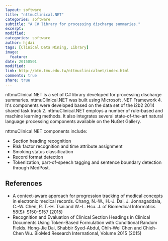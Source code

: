 ```yaml
---
layout: software
title: "nttmuClinical.NET"
categories: software
subtitle: "A C# library for processing discharge summaries."
excerpt:
modified:
categories: software
author: hjdai
tags: [Clinical Data Mining, Library]
image:
  feature:
date: 20150501
modified: 
link: http://btm.tmu.edu.tw/nttmuclinicalnet/index.html
comments: true
share: true
---
```


nttmuClinical.NET is a set of C# library developed for processing discharge summaries.
nttmuClinical.NET was built using Microsoft .NET Framework 4. It's components were developed based on the data set of the i2b2 2014 shared task track 2.
nttmuClinical.NET employs a number of rule-based and machine learning methods. It also integrates several state-of-the-art natural language processing components available on the NuGet Gallery.

nttmuClinical.NET components include:

- Section heading recognition
- Risk factor recognition and time attribute assignment
- Smoking status classification
- Record format detection
- Tokenization, part-of-speech tagging and sentence boundary detection through MedPost.

## References

- A context-aware approach for progression tracking of medical concepts in electronic medical records. Chang, N.-W., H.-J. Dai, J. Jonnagaddala, C.-W. Chen, R. T.-H. Tsai and W.-L. Hsu. J. of Biomedical Informatics 58(S): S150-S157 (2015)
- Recognition and Evaluation of Clinical Section Headings in Clinical Documents Using Token-Based Formulation with Conditional Random Fields. Hong-Jie Dai, Shabbir Syed-Abdul, Chih-Wei Chen and Chieh-Chen Wu. BioMed Research International, Volume 2015 (2015)